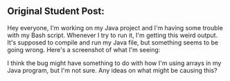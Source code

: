 ## Original Student Post: ##
Hey everyone, I'm working on my Java project and I'm having some trouble with my Bash script. 
Whenever I try to run it, I'm getting this weird output. It's supposed to compile and run my Java file, but something seems to be going wrong. 
Here's a screenshot of what I'm seeing:


I think the bug might have something to do with how I'm using arrays in my Java program, but I'm not sure. Any ideas on what might be causing this?
